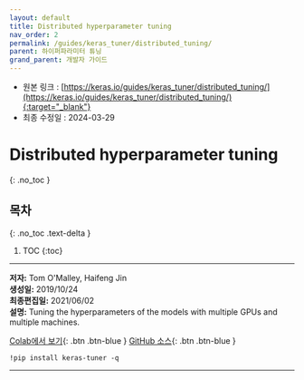 ```yaml
---
layout: default
title: Distributed hyperparameter tuning
nav_order: 2
permalink: /guides/keras_tuner/distributed_tuning/
parent: 하이퍼파라미터 튜닝
grand_parent: 개발자 가이드
---
```


* 원본 링크 : [https://keras.io/guides/keras_tuner/distributed_tuning/](https://keras.io/guides/keras_tuner/distributed_tuning/){:target="_blank"}
* 최종 수정일 : 2024-03-29

# Distributed hyperparameter tuning
{: .no_toc }

## 목차
{: .no_toc .text-delta }

1. TOC
{:toc}

---

**저자:** Tom O'Malley, Haifeng Jin  
**생성일:** 2019/10/24  
**최종편집일:** 2021/06/02  
**설명:** Tuning the hyperparameters of the models with multiple GPUs and multiple machines.

[Colab에서 보기](https://colab.research.google.com/github/keras-team/keras-io/blob/master/guides/ipynb/keras_tuner/distributed_tuning.ipynb){: .btn .btn-blue }
[GitHub 소스](https://github.com/keras-team/keras-io/blob/master/guides/keras_tuner/distributed_tuning.py){: .btn .btn-blue }

```shell
!pip install keras-tuner -q
```

----